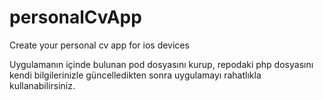 # personalCvApp
Create your personal cv app for ios devices

Uygulamanın içinde bulunan pod dosyasını kurup, repodaki php dosyasını kendi bilgilerinizle güncelledikten sonra uygulamayı rahatlıkla kullanabilirsiniz.

